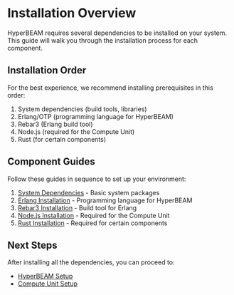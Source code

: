 # Installation Overview

HyperBEAM requires several dependencies to be installed on your system. This guide will walk you through the installation process for each component.

## Installation Order

For the best experience, we recommend installing prerequisites in this order:

1. System dependencies (build tools, libraries)
2. Erlang/OTP (programming language for HyperBEAM)
3. Rebar3 (Erlang build tool)
4. Node.js (required for the Compute Unit)
5. Rust (for certain components)

## Component Guides

Follow these guides in sequence to set up your environment:

1. [System Dependencies](dependencies.md) - Basic system packages
2. [Erlang Installation](erlang.md) - Programming language for HyperBEAM
3. [Rebar3 Installation](rebar3.md) - Build tool for Erlang
4. [Node.js Installation](nodejs.md) - Required for the Compute Unit
5. [Rust Installation](rust.md) - Required for certain components

## Next Steps

After installing all the dependencies, you can proceed to:

- [HyperBEAM Setup](../../hyperbeam/setup.md)
- [Compute Unit Setup](../../compute-unit/setup.md) 